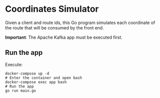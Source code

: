 # Coordinates Simulator

Given a client and route ids, this Go program simulates each coordinate of the route that will be consumed by the front end.

**Important**: The Apache Kafka app must be executed first.

## Run the app

Execute:

```
docker-compose up -d
# Enter the container and open bash
docker-compose exec app bash
# Run the app
go run main.go
```
